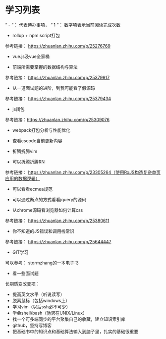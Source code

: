 # 学习列表

“ - ”： 代表待办事项， “ 1 ”： 数字项表示当前阅读完成次数

-   rollup + npm script打包

参考链接： https://zhuanlan.zhihu.com/p/25276769

-   vue.js及vue全家桶

-   前端所需要掌握的数据结构与算法

参考链接： https://zhuanlan.zhihu.com/p/25379917

-   从一道面试题的进阶，到我可能看了假源码

参考链接： https://zhuanlan.zhihu.com/p/25379434

-   js闭包

参考链接：https://zhuanlan.zhihu.com/p/25309076 

-    webpack打包分析与性能优化

-   查看cscode当前更新内容

-   折腾折腾vim

-   可以折腾折腾RN

参考链接： https://zhuanlan.zhihu.com/p/23305264（使用RxJS构造复杂单页应用的数据逻辑）

-   可以看看ecmea规范

-   可以通过断点的方式看看jquery的源码

-   从chrome源码看浏览器如何计算css

参考链接： https://zhuanlan.zhihu.com/p/25380611

-   你不知道的JS错误和调用栈常识

参考链接： https://zhuanlan.zhihu.com/p/25644447

-   GIT学习

可以参考： stormzhang的一本电子书

-   看一些面试题

长期质变改变项：

-   提高英文水平（听说读写）
-   脱离鼠标（包括windows上）
-   学习vim（以后ssh必不可少）
-   学会shell/bash（驰骋在UNIX/Linux）
-   找一个可多端同步的平台聚集自己的收藏，建立知识索引库
-   github，坚持写博客
-   把基础书中的知识点和基础算法输入到脑子里，扎实的基础很重要